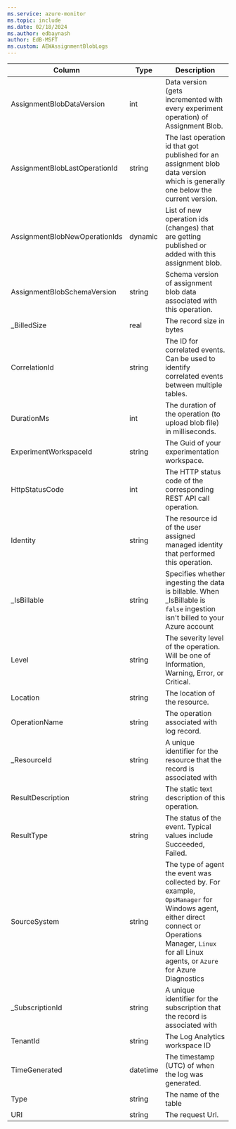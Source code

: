 ```yaml
---
ms.service: azure-monitor
ms.topic: include
ms.date: 02/18/2024
ms.author: edbaynash
author: EdB-MSFT
ms.custom: AEWAssignmentBlobLogs
---
```



| Column | Type | Description |
|---|---|---|
| AssignmentBlobDataVersion | int | Data version (gets incremented with every experiment operation) of Assignment Blob. |
| AssignmentBlobLastOperationId | string | The last operation id that got published for an assignment blob data version which is generally one below the current version. |
| AssignmentBlobNewOperationIds | dynamic | List of new operation ids (changes) that are getting published or added with this assignment blob. |
| AssignmentBlobSchemaVersion | string | Schema version of assignment blob data associated with this operation. |
| _BilledSize | real | The record size in bytes |
| CorrelationId | string | The ID for correlated events. Can be used to identify correlated events between multiple tables. |
| DurationMs | int | The duration of the operation (to upload blob file) in milliseconds. |
| ExperimentWorkspaceId | string | The Guid of your experimentation workspace. |
| HttpStatusCode | int | The HTTP status code of the corresponding REST API call operation. |
| Identity | string | The resource id of the user assigned managed identity that performed this operation. |
| _IsBillable | string | Specifies whether ingesting the data is billable. When _IsBillable is `false` ingestion isn't billed to your Azure account |
| Level | string | The severity level of the operation. Will be one of Information, Warning, Error, or Critical. |
| Location | string | The location of the resource. |
| OperationName | string | The operation associated with log record. |
| _ResourceId | string | A unique identifier for the resource that the record is associated with |
| ResultDescription | string | The static text description of this operation. |
| ResultType | string | The status of the event. Typical values include Succeeded, Failed. |
| SourceSystem | string | The type of agent the event was collected by. For example, `OpsManager` for Windows agent, either direct connect or Operations Manager, `Linux` for all Linux agents, or `Azure` for Azure Diagnostics |
| _SubscriptionId | string | A unique identifier for the subscription that the record is associated with |
| TenantId | string | The Log Analytics workspace ID |
| TimeGenerated | datetime | The timestamp (UTC) of when the log was generated. |
| Type | string | The name of the table |
| URI | string | The request Url. |
